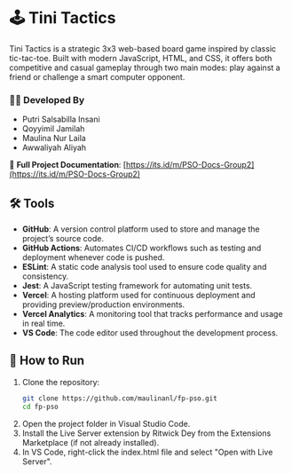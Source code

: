 # 🕹️ Tini Tactics

Tini Tactics is a strategic 3x3 web-based board game inspired by classic tic-tac-toe. Built with modern JavaScript, HTML, and CSS, it offers both competitive and casual gameplay through two main modes: play against a friend or challenge a smart computer opponent.

### 👨‍💻 Developed By

- Putri Salsabilla Insani
- Qoyyimil Jamilah
- Maulina Nur Laila
- Awwaliyah Aliyah

📄 **Full Project Documentation**: [https://its.id/m/PSO-Docs-Group2](https://its.id/m/PSO-Docs-Group2)

## 🛠️ Tools

- **GitHub**: A version control platform used to store and manage the project’s source code.
- **GitHub Actions**: Automates CI/CD workflows such as testing and deployment whenever code is pushed.
- **ESLint**: A static code analysis tool used to ensure code quality and consistency.
- **Jest**: A JavaScript testing framework for automating unit tests.
- **Vercel**: A hosting platform used for continuous deployment and providing preview/production environments.
- **Vercel Analytics**: A monitoring tool that tracks performance and usage in real time.
- **VS Code**: The code editor used throughout the development process.

## 🚀 How to Run

1. Clone the repository:
   ```sh
   git clone https://github.com/maulinanl/fp-pso.git
   cd fp-pso
2. Open the project folder in Visual Studio Code.
3. Install the Live Server extension by Ritwick Dey from the Extensions Marketplace (if not already installed).
4. In VS Code, right-click the index.html file and select "Open with Live Server".
